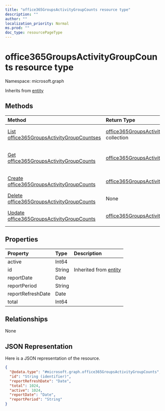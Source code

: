 ```yaml
---
title: "office365GroupsActivityGroupCounts resource type"
description: ""
author: ""
localization_priority: Normal
ms.prod: ""
doc_type: resourcePageType
---
```


# office365GroupsActivityGroupCounts resource type


Namespace: microsoft.graph




Inherits from [entity](../resources/entity.md)

## Methods
|Method|Return Type|Description|
|:---|:---|:---|
|[List office365GroupsActivityGroupCountses](../api/office365groupsactivitygroupcounts-list.md)|[office365GroupsActivityGroupCounts](../resources/office365groupsactivitygroupcounts.md) collection|List properties and relationships of the [office365GroupsActivityGroupCounts](../resources/office365groupsactivitygroupcounts.md) objects.|
|[Get office365GroupsActivityGroupCounts](../api/office365groupsactivitygroupcounts-get.md)|[office365GroupsActivityGroupCounts](../resources/office365groupsactivitygroupcounts.md)|Read properties and relationships of the [office365GroupsActivityGroupCounts](../resources/office365groupsactivitygroupcounts.md) object.|
|[Create office365GroupsActivityGroupCounts](../api/office365groupsactivitygroupcounts-create.md)|[office365GroupsActivityGroupCounts](../resources/office365groupsactivitygroupcounts.md)|Create a new [office365GroupsActivityGroupCounts](../resources/office365groupsactivitygroupcounts.md) object.|
|[Delete office365GroupsActivityGroupCounts](../api/office365groupsactivitygroupcounts-delete.md)|None|Deletes a [office365GroupsActivityGroupCounts](../resources/office365groupsactivitygroupcounts.md).|
|[Update office365GroupsActivityGroupCounts](../api/office365groupsactivitygroupcounts-update.md)|[office365GroupsActivityGroupCounts](../resources/office365groupsactivitygroupcounts.md)|Update the properties of a [office365GroupsActivityGroupCounts](../resources/office365groupsactivitygroupcounts.md) object.|

## Properties
|Property|Type|Description|
|:---|:---|:---|
|active|Int64||
|id|String| Inherited from [entity](../resources/entity.md)|
|reportDate|Date||
|reportPeriod|String||
|reportRefreshDate|Date||
|total|Int64||

## Relationships
None

## JSON Representation
Here is a JSON representation of the resource.
<!-- {
  "blockType": "resource",
  "keyProperty": "id",
  "@odata.type": "microsoft.graph.office365GroupsActivityGroupCounts",
  "baseType": "microsoft.graph.entity",
  "openType": false
}
-->
``` json
{
  "@odata.type": "#microsoft.graph.office365GroupsActivityGroupCounts",
  "id": "String (identifier)",
  "reportRefreshDate": "Date",
  "total": 1024,
  "active": 1024,
  "reportDate": "Date",
  "reportPeriod": "String"
}
```

